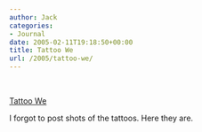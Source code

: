 ```yaml
---
author: Jack
categories:
- Journal
date: 2005-02-11T19:18:50+00:00
title: Tattoo We
url: /2005/tattoo-we/
---
```


<div>
  <br /> <a href="https://www.flickr.com/photos/jbaty/4647305/" title="photo sharing"><img src="https://photos3.flickr.com/4647305_c336e92b1f_m.jpg" alt="" /></a></p> 
  
  <p>
    <a href="https://www.flickr.com/photos/jbaty/4647305/">Tattoo We</a>
  </p>
</div>

I forgot to post shots of the tattoos. Here they are.